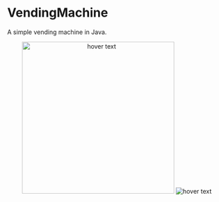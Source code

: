 # VendingMachine
A simple vending machine in Java.


<p align="center">
  <img src="https://i.imgur.com/BwTtcpX.pngh" width="350" title= "hover text">
  <img src="https://i.imgur.com/4SyjlxI.png width="350" title="hover text">
  
</p>
